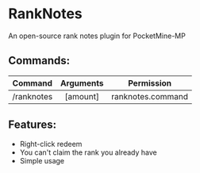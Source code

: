 # RankNotes
An open-source rank notes plugin for PocketMine-MP

## Commands:
| Command | Arguments | Permission|
| :-----: | :-------: | :-------: |
| /ranknotes | <player> <rank> [amount] | ranknotes.command|

## Features:
- Right-click redeem
- You can't claim the rank you already have
- Simple usage
